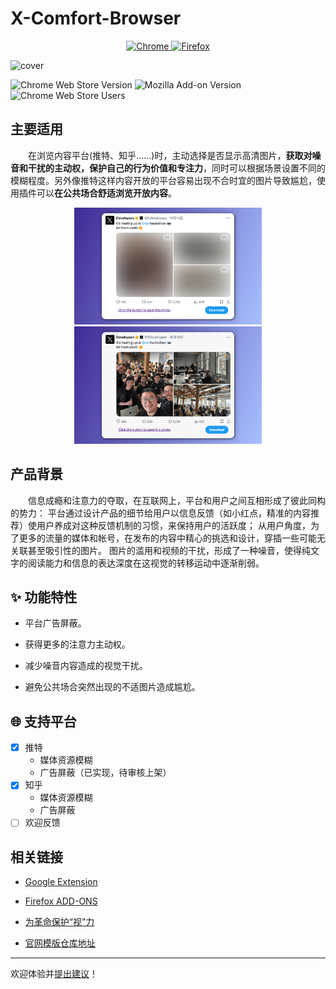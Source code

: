 # X-Comfort-Browser

<p align="center">
  <a href="https://chromewebstore.google.com/detail/x-comfort-browser/okfbbbhfbomoeobfifgjnclkdhknccgn" target="_blank">
    <img src="https://img.shields.io/badge/Google_chrome-4285F4?style=for-the-badge&logo=Google-chrome&logoColor=white" alt="Chrome" />
  </a>
  <a href="https://addons.mozilla.org/zh-CN/firefox/addon/x-comfort-browser/" target="_blank">
    <img src="https://img.shields.io/badge/Firefox_Browser-FF7139?style=for-the-badge&logo=Firefox-Browser&logoColor=white" alt="Firefox" />
  </a>
</p>

![cover](https://github.com/user-attachments/assets/b1151fb8-c231-4d6e-a1e2-43307d46d95d)

![Chrome Web Store Version](https://img.shields.io/chrome-web-store/v/okfbbbhfbomoeobfifgjnclkdhknccgn)
![Mozilla Add-on Version](https://img.shields.io/amo/v/x-comfort-browser)
![Chrome Web Store Users](https://img.shields.io/chrome-web-store/users/okfbbbhfbomoeobfifgjnclkdhknccgn)

## 主要适用

&emsp;&emsp;在浏览内容平台(推特、知乎……)时，主动选择是否显示高清图片，**获取对噪音和干扰的主动权，保护自己的行为价值和专注力**，同时可以根据场景设置不同的模糊程度。另外像推特这样内容开放的平台容易出现不合时宜的图片导致尴尬，使用插件可以**在公共场合舒适浏览开放内容**。

<p align="center">
  <img src="./assets/blur-50.png" alt="X-Comfort-Browser" width="300" />
  <img src="./assets/blur-none.png" alt="X-Comfort-Browser" width="300" />
</p>

## 产品背景

&emsp;&emsp;信息成瘾和注意力的夺取，在互联网上，平台和用户之间互相形成了彼此同构的势力：
平台通过设计产品的细节给用户以信息反馈（如小红点，精准的内容推荐）使用户养成对这种反馈机制的习惯，来保持用户的活跃度；
从用户角度，为了更多的流量的媒体和帐号，在发布的内容中精心的挑选和设计，穿插一些可能无关联甚至吸引性的图片。
图片的滥用和视频的干扰，形成了一种噪音，使得纯文字的阅读能力和信息的表达深度在这视觉的转移运动中逐渐削弱。

## ✨ 功能特性

- 平台广告屏蔽。

- 获得更多的注意力主动权。

- 减少噪音内容造成的视觉干扰。

- 避免公共场合突然出现的不适图片造成尴尬。

## 🌐 支持平台

- [x] 推特
  - 媒体资源模糊
  - 广告屏蔽（已实现，待审核上架）
- [x] 知乎
  - 媒体资源模糊
  - 广告屏蔽
- [ ] 欢迎反馈

## 相关链接

- [Google Extension](https://chromewebstore.google.com/detail/x-comfort-browse/okfbbbhfbomoeobfifgjnclkdhknccgn)

- [Firefox ADD-ONS](https://addons.mozilla.org/zh-CN/firefox/addon/x-comfort-browser/)

- [为革命保护“视”力](https://dnevend.site/blog/attention-and-extension)

- [官网模版仓库地址](https://github.com/Dnevend/ext-landing-page)

---

欢迎体验并[提出建议](https://tally.so/r/wvxEP4)！
